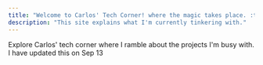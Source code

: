 ```yaml
---
title: "Welcome to Carlos' Tech Corner! where the magic takes place. :tada:"
description: "This site explains what I'm currently tinkering with."
---
```


Explore Carlos' tech corner where I ramble about the projects I'm busy with.  I have updated this on Sep 13
